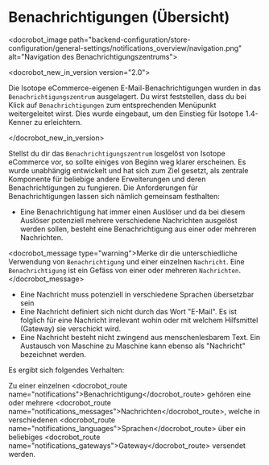 # Benachrichtigungen (Übersicht)

<docrobot_image path="backend-configuration/store-configuration/general-settings/notifications_overview/navigation.png" alt="Navigation des Benachrichtigungszentrums">

<docrobot_new_in_version version="2.0"><p>Die Isotope eCommerce-eigenen E-Mail-Benachrichtigungen wurden in das `Benachrichtigungszentrum` ausgelagert. Du wirst feststellen, dass du bei Klick auf `Benachrichtigungen` zum entsprechenden Menüpunkt weitergeleitet wirst. Dies wurde eingebaut, um den Einstieg für Isotope 1.4-Kenner zu erleichtern.</p></docrobot_new_in_version>

Stellst du dir das `Benachrichtigungszentrum` losgelöst von Isotope eCommerce vor, so sollte einiges von Beginn weg klarer erscheinen. Es wurde unabhängig entwickelt und hat sich zum Ziel gesetzt, als zentrale Komponente für beliebige andere Erweiterungen und deren Benachrichtigungen zu fungieren. Die Anforderungen für Benachrichtigungen lassen sich nämlich gemeinsam festhalten:

* Eine Benachrichtigung hat immer einen Auslöser und da bei diesem Auslöser potenziell mehrere verschiedene Nachrichten ausgelöst werden sollen, besteht eine Benachrichtigung aus einer oder mehreren Nachrichten.

<docrobot_message type="warning">Merke dir die unterschiedliche Verwendung von `Benachrichtigung` und einer einzelnen `Nachricht`. Eine `Benachrichtigung` ist ein Gefäss von einer oder mehreren `Nachrichten`.</docrobot_message>

* Eine Nachricht muss potenziell in verschiedene Sprachen übersetzbar sein
* Eine Nachricht definiert sich nicht durch das Wort "E-Mail". Es ist folglich für eine Nachricht irrelevant wohin oder mit welchem Hilfsmittel (Gateway) sie verschickt wird.
* Eine Nachricht besteht nicht zwingend aus menschenlesbarem Text. Ein Austausch von Maschine zu Maschine kann ebenso als "Nachricht" bezeichnet werden.

Es ergibt sich folgendes Verhalten:

Zu einer einzelnen <docrobot_route name="notifications">Benachrichtigung</docrobot_route> gehören eine oder mehrere <docrobot_route name="notifications_messages">Nachrichten</docrobot_route>, welche in verschiedenen <docrobot_route name="notifications_languages">Sprachen</docrobot_route> über ein beliebiges <docrobot_route name="notifications_gateways">Gateway</docrobot_route> versendet werden.
